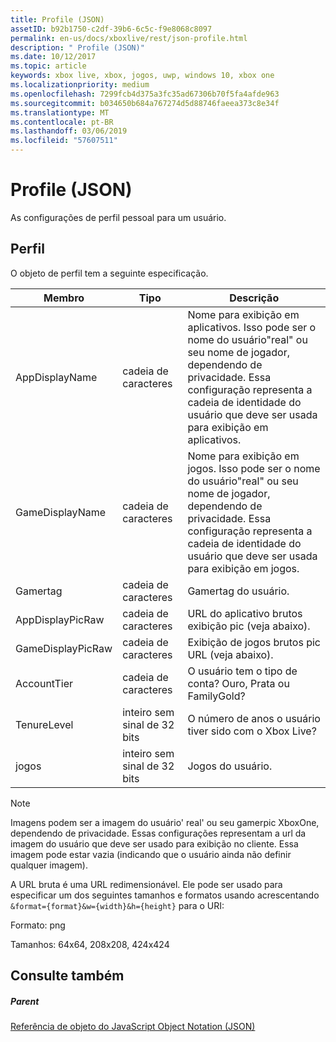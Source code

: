 ```yaml
---
title: Profile (JSON)
assetID: b92b1750-c2df-39b6-6c5c-f9e8068c8097
permalink: en-us/docs/xboxlive/rest/json-profile.html
description: " Profile (JSON)"
ms.date: 10/12/2017
ms.topic: article
keywords: xbox live, xbox, jogos, uwp, windows 10, xbox one
ms.localizationpriority: medium
ms.openlocfilehash: 7299fcb4d375a3fc35ad67306b70f5fa4afde963
ms.sourcegitcommit: b034650b684a767274d5d88746faeea373c8e34f
ms.translationtype: MT
ms.contentlocale: pt-BR
ms.lasthandoff: 03/06/2019
ms.locfileid: "57607511"
---
```

# <a name="profile-json"></a>Profile (JSON)
As configurações de perfil pessoal para um usuário. 
<a id="ID4EN"></a>

 
## <a name="profile"></a>Perfil
 
O objeto de perfil tem a seguinte especificação.
 
| Membro| Tipo| Descrição| 
| --- | --- | --- | 
| AppDisplayName| cadeia de caracteres| Nome para exibição em aplicativos. Isso pode ser o nome do usuário"real" ou seu nome de jogador, dependendo de privacidade. Essa configuração representa a cadeia de identidade do usuário que deve ser usada para exibição em aplicativos.| 
| GameDisplayName| cadeia de caracteres| Nome para exibição em jogos. Isso pode ser o nome do usuário"real" ou seu nome de jogador, dependendo de privacidade. Essa configuração representa a cadeia de identidade do usuário que deve ser usada para exibição em jogos.| 
| Gamertag| cadeia de caracteres| Gamertag do usuário.| 
| AppDisplayPicRaw| cadeia de caracteres| URL do aplicativo brutos exibição pic (veja abaixo).| 
| GameDisplayPicRaw| cadeia de caracteres| Exibição de jogos brutos pic URL (veja abaixo).| 
| AccountTier| cadeia de caracteres| O usuário tem o tipo de conta? Ouro, Prata ou FamilyGold?| 
| TenureLevel| inteiro sem sinal de 32 bits| O número de anos o usuário tiver sido com o Xbox Live?| 
| jogos| inteiro sem sinal de 32 bits| Jogos do usuário.| 
  


> [!NOTE] 
> Imagens podem ser a imagem do usuário' real' ou seu gamerpic XboxOne, dependendo de privacidade. Essas configurações representam a url da imagem do usuário que deve ser usado para exibição no cliente. Essa imagem pode estar vazia (indicando que o usuário ainda não definir qualquer imagem). 


 
A URL bruta é uma URL redimensionável. Ele pode ser usado para especificar um dos seguintes tamanhos e formatos usando acrescentando `&format={format}&w={width}&h={height}` para o URI:
 
Formato: png
 
Tamanhos: 64x64, 208x208, 424x424
 
<a id="ID4E2D"></a>

 
## <a name="see-also"></a>Consulte também
 
<a id="ID4E4D"></a>

 
##### <a name="parent"></a>Parent 

[Referência de objeto do JavaScript Object Notation (JSON)](atoc-xboxlivews-reference-json.md)

   